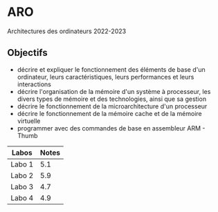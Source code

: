 # ARO
Architectures des ordinateurs 2022-2023
## Objectifs
- décrire et expliquer le fonctionnement des éléments de base d'un ordinateur, leurs caractéristiques, leurs performances et leurs interactions
- décrire l'organisation de la mémoire d'un système à processeur, les divers types de mémoire et des technologies, ainsi que sa gestion
- décrire le fonctionnement de la microarchitecture d'un processeur
- décrire le fonctionnement de la mémoire cache et de la mémoire virtuelle
- programmer avec des commandes de base en assembleur ARM - Thumb

| Labos | Notes |
| ---- | ---- |
| Labo 1 | 5.1 |
| Labo 2 | 5.9 |
| Labo 3 | 4.7 |
| Labo 4 | 4.9 |
